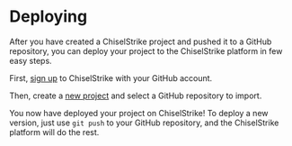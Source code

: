 # Deploying

After you have created a ChiselStrike project and pushed it to a GitHub repository, you can deploy your project to the ChiselStrike platform in few easy steps.

First, [sign up](https://www.chiselstrike.com/login) to ChiselStrike with your GitHub account.

Then, create a [new project](https://www.chiselstrike.com/dashboard/new-project) and select a GitHub repository to import.

You now have deployed your project on ChiselStrike! To deploy a new version, just use `git push` to your GitHub repository, and the ChiselStrike platform will do the rest.
